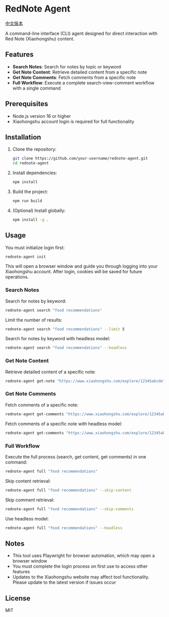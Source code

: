 # RedNote Agent
[中文版本](./README-zh.md) 

A command-line interface (CLI) agent designed for direct interaction with Red
Note (Xiaohongshu) content.

## Features

- **Search Notes**: Search for notes by topic or keyword  
- **Get Note Content**: Retrieve detailed content from a specific note  
- **Get Note Comments**: Fetch comments from a specific note  
- **Full Workflow**: Execute a complete search-view-comment workflow with
  a single command

## Prerequisites

- Node.js version 16 or higher  
- Xiaohongshu account login is required for full functionality

## Installation

1. Clone the repository:
   ```bash
   git clone https://github.com/your-username/rednote-agent.git
   cd rednote-agent
   ```

2. Install dependencies:
   ```bash
   npm install
   ```

3. Build the project:
   ```bash
   npm run build
   ```

4. (Optional) Install globally:
   ```bash
   npm install -g .
   ```

## Usage

You must initialize login first:
```bash
rednote-agent init
```
This will open a browser window and guide you through logging into your Xiaohongshu account. After login, cookies will be saved for future operations.

### Search Notes

Search for notes by keyword:
```bash
rednote-agent search "food recommendations"
```

Limit the number of results:
```bash
rednote-agent search "food recommendations" --limit 5
```

Search for notes by keyword with headless model:
```bash
rednote-agent search "food recommendations" --headless
```

### Get Note Content

Retrieve detailed content of a specific note:
```bash
rednote-agent get-note "https://www.xiaohongshu.com/explore/12345abcde"
```

### Get Note Comments

Fetch comments of a specific note:
```bash
rednote-agent get-comments "https://www.xiaohongshu.com/explore/12345abcde"
```

Fetch comments of a specific note with headless model:
```bash
rednote-agent get-comments "https://www.xiaohongshu.com/explore/12345abcde" --headless
```

### Full Workflow

Execute the full process (search, get content, get comments) in one command:
```bash
rednote-agent full "food recommendations"
```

Skip content retrieval:
```bash
rednote-agent full "food recommendations" --skip-content
```

Skip comment retrieval:
```bash
rednote-agent full "food recommendations" --skip-comments
```

Use headless model:
```bash
rednote-agent full "food recommendations" --headless
```

## Notes
- This tool uses Playwright for browser automation, which may open a browser window
- You must complete the login process on first use to access other features
- Updates to the Xiaohongshu website may affect tool functionality. Please update to the latest version if issues occur

## License

MIT
